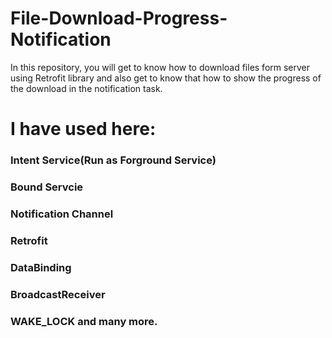 # File-Download-Progress-Notification
In this repository, you will get to know how to download files form server using Retrofit library and also get to know that how to show the progress of the download in the notification task. 
# I have used here:
### Intent Service(Run as Forground Service)
### Bound Servcie
### Notification Channel
### Retrofit
### DataBinding
### BroadcastReceiver
### WAKE_LOCK and many more. 
